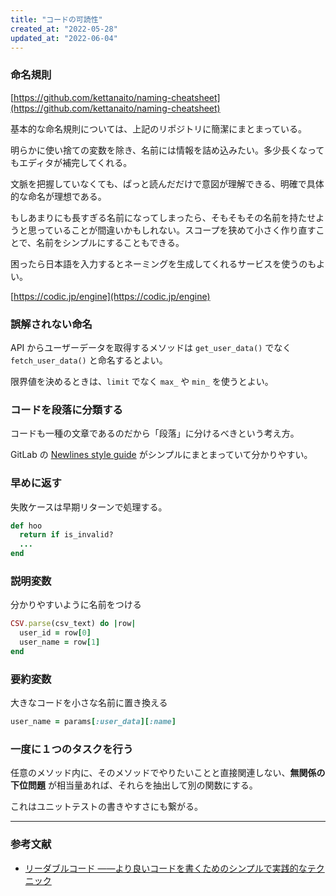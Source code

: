 ```yaml
---
title: "コードの可読性"
created_at: "2022-05-28"
updated_at: "2022-06-04"
---
```


### 命名規則

[https://github.com/kettanaito/naming-cheatsheet](https://github.com/kettanaito/naming-cheatsheet)

基本的な命名規則については、上記のリポジトリに簡潔にまとまっている。

明らかに使い捨ての変数を除き、名前には情報を詰め込みたい。多少長くなってもエディタが補完してくれる。

文脈を把握していなくても、ぱっと読んだだけで意図が理解できる、明確で具体的な命名が理想である。

もしあまりにも長すぎる名前になってしまったら、そもそもその名前を持たせようと思っていることが間違いかもしれない。スコープを狭めて小さく作り直すことで、名前をシンプルにすることもできる。

困ったら日本語を入力するとネーミングを生成してくれるサービスを使うのもよい。

[https://codic.jp/engine](https://codic.jp/engine)

### 誤解されない命名

API からユーザーデータを取得するメソッドは `get_user_data()` でなく `fetch_user_data()` と命名するとよい。

限界値を決めるときは、`limit` でなく `max_` や `min_` を使うとよい。

### コードを段落に分類する

コードも一種の文章であるのだから「段落」に分けるべきという考え方。

GitLab の [Newlines style guide](https://gitlab.com/gitlab-org/gitlab/-/blob/master/doc/development/newlines_styleguide.md) がシンプルにまとまっていて分かりやすい。

### 早めに返す

失敗ケースは早期リターンで処理する。

~~~rb
def hoo
  return if is_invalid?
  ...
end
~~~

### 説明変数
分かりやすいように名前をつける
~~~rb
CSV.parse(csv_text) do |row|
  user_id = row[0]
  user_name = row[1]
end
~~~

### 要約変数

大きなコードを小さな名前に置き換える
~~~rb
user_name = params[:user_data][:name]
~~~

### 一度に１つのタスクを行う

任意のメソッド内に、そのメソッドでやりたいことと直接関連しない、**無関係の下位問題** が相当量あれば、それらを抽出して別の関数にする。

これはユニットテストの書きやすさにも繋がる。

-----

### 参考文献

- [リーダブルコード ――より良いコードを書くためのシンプルで実践的なテクニック](https://www.oreilly.co.jp/books/9784873115658/)





